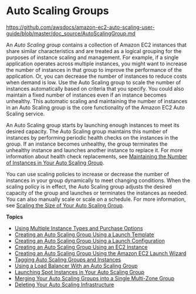 # Auto Scaling Groups
https://github.com/awsdocs/amazon-ec2-auto-scaling-user-guide/blob/master/doc_source/AutoScalingGroup.md

An *Auto Scaling group* contains a collection of Amazon EC2 instances that share similar characteristics and are treated as a logical grouping for the purposes of instance scaling and management\. For example, if a single application operates across multiple instances, you might want to increase the number of instances in that group to improve the performance of the application\. Or, you can decrease the number of instances to reduce costs when demand is low\. Use the Auto Scaling group to scale the number of instances automatically based on criteria that you specify\. You could also maintain a fixed number of instances even if an instance becomes unhealthy\. This automatic scaling and maintaining the number of instances in an Auto Scaling group is the core functionality of the Amazon EC2 Auto Scaling service\.

An Auto Scaling group starts by launching enough instances to meet its desired capacity\. The Auto Scaling group maintains this number of instances by performing periodic health checks on the instances in the group\. If an instance becomes unhealthy, the group terminates the unhealthy instance and launches another instance to replace it\. For more information about health check replacements, see [Maintaining the Number of Instances in Your Auto Scaling Group](as-maintain-instance-levels.md)\.

You can use scaling policies to increase or decrease the number of instances in your group dynamically to meet changing conditions\. When the scaling policy is in effect, the Auto Scaling group adjusts the desired capacity of the group and launches or terminates the instances as needed\. You can also manually scale or scale on a schedule\. For more information, see [Scaling the Size of Your Auto Scaling Group](scaling_plan.md)\.

**Topics**
+ [Using Multiple Instance Types and Purchase Options](#asg-purchase-options)
+ [Creating an Auto Scaling Group Using a Launch Template](create-asg-launch-template.md)
+ [Creating an Auto Scaling Group Using a Launch Configuration](create-asg.md)
+ [Creating an Auto Scaling Group Using an EC2 Instance](create-asg-from-instance.md)
+ [Creating an Auto Scaling Group Using the Amazon EC2 Launch Wizard](create-asg-ec2-wizard.md)
+ [Tagging Auto Scaling Groups and Instances](autoscaling-tagging.md)
+ [Using a Load Balancer With an Auto Scaling Group](autoscaling-load-balancer.md)
+ [Launching Spot Instances in Your Auto Scaling Group](asg-launch-spot-instances.md)
+ [Merging Your Auto Scaling Groups into a Single Multi\-Zone Group](merge-auto-scaling-groups.md)
+ [Deleting Your Auto Scaling Infrastructure](as-process-shutdown.md)
